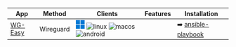
| App | Method | Clients | Features | Installation |
| --- | ------ | ------- | -------- | --- |
| [WG-Easy]() | Wireguard | <img src="https://raw.githubusercontent.com/devicons/devicon/6910f0503efdd315c8f9b858234310c06e04d9c0/icons/windows11/windows11-original.svg" title="windows" height="20"/> <img src="https://github.com/user-attachments/assets/29013655-1aa9-4743-8dff-94a334cb447a" title="linux" height="20"/> <img src="https://github.com/user-attachments/assets/6a6e0a55-4fc8-4a07-b5dc-2a304501ffd8" title="macos" height="20"/> <img src="https://github.com/user-attachments/assets/7c73febd-b16c-4fd0-92d2-bd94b0e75f9c" title="android" height="20"/> | | ➡️ [ansible-playbook](https://github.com/Kseen715/ansible-playbooks/blob/main/vpn/wireguard-docker-deb.yml) | 

